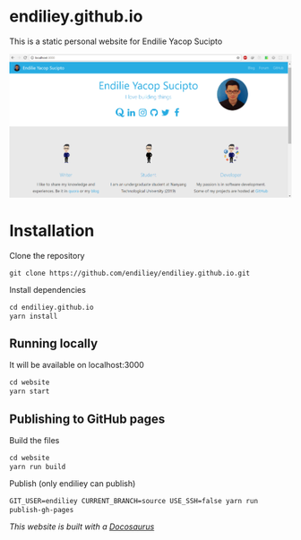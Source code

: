 # endiliey.github.io
This is a static personal website for Endilie Yacop Sucipto

![Preview](preview.PNG)

# Installation

Clone the repository
```
git clone https://github.com/endiliey/endiliey.github.io.git
```

Install dependencies
```
cd endiliey.github.io
yarn install
```

## Running locally
It will be available on localhost:3000
```
cd website
yarn start
```

## Publishing to GitHub pages

Build the files
```
cd website
yarn run build
```

Publish (only endiliey can publish)
```
GIT_USER=endiliey CURRENT_BRANCH=source USE_SSH=false yarn run publish-gh-pages
```

*This website is built with a [Docosaurus](https://docusaurus.io/)*
